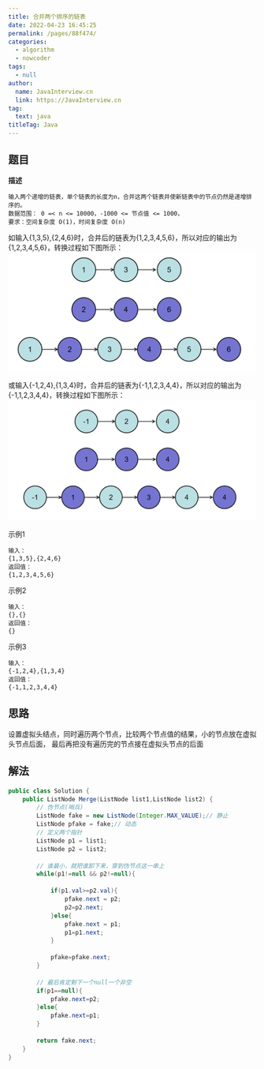 ```yaml
---
title: 合并两个排序的链表
date: 2022-04-23 16:45:25
permalink: /pages/88f474/
categories: 
  - algorithm
  - nowcoder
tags: 
  - null
author: 
  name: JavaInterview.cn
  link: https://JavaInterview.cn
tag: 
  text: java
titleTag: Java
---
```


## 题目
**描述**

    输入两个递增的链表，单个链表的长度为n，合并这两个链表并使新链表中的节点仍然是递增排序的。
    数据范围： 0 =< n <= 10000，-1000 <= 节点值 <= 1000，
    要求：空间复杂度 O(1)，时间复杂度 O(n)



如输入{1,3,5},{2,4,6}时，合并后的链表为{1,2,3,4,5,6}，所以对应的输出为{1,2,3,4,5,6}，转换过程如下图所示：
![](../../../media/pictures/nowcoder/BM4_1.png)


或输入{-1,2,4},{1,3,4}时，合并后的链表为{-1,1,2,3,4,4}，所以对应的输出为{-1,1,2,3,4,4}，转换过程如下图所示：
![](../../../media/pictures/nowcoder/BM4_2.png)

示例1

    输入：
    {1,3,5},{2,4,6}
    返回值：
    {1,2,3,4,5,6}

示例2

    输入：
    {},{}
    返回值：
    {}

示例3

    输入：
    {-1,2,4},{1,3,4}
    返回值：
    {-1,1,2,3,4,4}
    

## 思路
设置虚拟头结点，同时遍历两个节点，比较两个节点值的结果，小的节点放在虚拟头节点后面，
最后再把没有遍历完的节点接在虚拟头节点的后面


## 解法
```java
public class Solution {
    public ListNode Merge(ListNode list1,ListNode list2) {
        // 伪节点(哨兵)
        ListNode fake = new ListNode(Integer.MAX_VALUE);// 静止
        ListNode pfake = fake;// 动态
        // 定义两个指针
        ListNode p1 = list1;
        ListNode p2 = list2;
        
        // 谁最小，就把谁卸下来，穿到伪节点这一串上
        while(p1!=null && p2!=null){

            if(p1.val>=p2.val){
                pfake.next = p2;
                p2=p2.next;
            }else{
                pfake.next = p1;
                p1=p1.next;
            }
            
            pfake=pfake.next;
        }
        
        // 最后肯定剩下一个null一个非空
        if(p1==null){
            pfake.next=p2;
        }else{
            pfake.next=p1;
        }
        
        return fake.next;
    }
}
```
